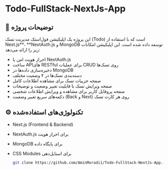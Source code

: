 # Todo-FullStack-NextJs-App

## 📌 توضیحات پروژه

این پروژه یک اپلیکیشن فول‌استک مدیریت تسک (Todo) است که با استفاده از Next.js**، **NextAuth.js و MongoDB توسعه داده شده است. این اپلیکیشن امکانات زیر را ارائه می‌دهد:

- احراز هویت امن با NextAuth.js
- ساخت APIهای RESTful برای عملیات CRUD روی تسک‌ها
- ذخیره‌سازی داده‌ها در MongoDB
- دسته‌بندی تسک‌ها در ۴ وضعیت مختلف
- صفحه جزییات تسک برای مشاهده اطلاعات کامل
- صفحه ویرایش تسک با قابلیت تغییر وضعیت و توضیحات
- صفحه پروفایل کاربر برای مشاهده و ویرایش اطلاعات شخصی
- دکمه‌های سریع تغییر وضعیت (Back و Next) روی هر کارت تسک

## ⚙️ تکنولوژی‌های استفاده‌شده

- Next.js (Frontend & Backend)
- NextAuth.js برای احراز هویت
- MongoDB برای پایگاه داده
- CSS Modules برای استایل‌دهی


   ```bash
   git clone https://github.com/AminMoradi1/Todo-FullStack-NextJs-App.git

